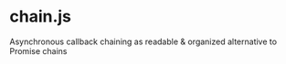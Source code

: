 # chain.js
Asynchronous callback chaining as readable &amp; organized alternative to Promise chains
